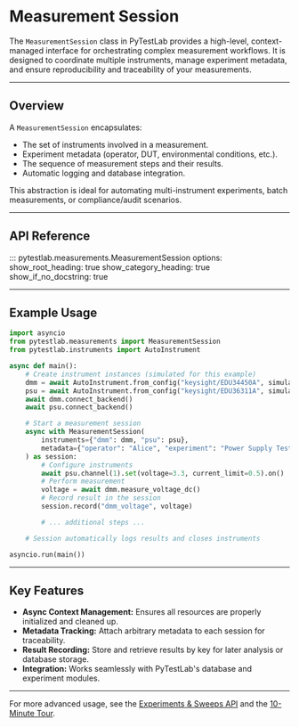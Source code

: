 # Measurement Session

The `MeasurementSession` class in PyTestLab provides a high-level, context-managed interface for orchestrating complex measurement workflows. It is designed to coordinate multiple instruments, manage experiment metadata, and ensure reproducibility and traceability of your measurements.

---

## Overview

A `MeasurementSession` encapsulates:

- The set of instruments involved in a measurement.
- Experiment metadata (operator, DUT, environmental conditions, etc.).
- The sequence of measurement steps and their results.
- Automatic logging and database integration.

This abstraction is ideal for automating multi-instrument experiments, batch measurements, or compliance/audit scenarios.

---

## API Reference

::: pytestlab.measurements.MeasurementSession
    options:
      show_root_heading: true
      show_category_heading: true
      show_if_no_docstring: true

---

## Example Usage

```python
import asyncio
from pytestlab.measurements import MeasurementSession
from pytestlab.instruments import AutoInstrument

async def main():
    # Create instrument instances (simulated for this example)
    dmm = await AutoInstrument.from_config("keysight/EDU34450A", simulate=True)
    psu = await AutoInstrument.from_config("keysight/EDU36311A", simulate=True)
    await dmm.connect_backend()
    await psu.connect_backend()

    # Start a measurement session
    async with MeasurementSession(
        instruments={"dmm": dmm, "psu": psu},
        metadata={"operator": "Alice", "experiment": "Power Supply Test"}
    ) as session:
        # Configure instruments
        await psu.channel(1).set(voltage=3.3, current_limit=0.5).on()
        # Perform measurement
        voltage = await dmm.measure_voltage_dc()
        # Record result in the session
        session.record("dmm_voltage", voltage)

        # ... additional steps ...

    # Session automatically logs results and closes instruments

asyncio.run(main())
```

---

## Key Features

- **Async Context Management:** Ensures all resources are properly initialized and cleaned up.
- **Metadata Tracking:** Attach arbitrary metadata to each session for traceability.
- **Result Recording:** Store and retrieve results by key for later analysis or database storage.
- **Integration:** Works seamlessly with PyTestLab's database and experiment modules.

---

For more advanced usage, see the [Experiments & Sweeps API](experiments.md) and the [10-Minute Tour](../tutorials/10_minute_tour.ipynb).